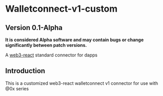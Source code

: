 # Walletconnect-v1-custom

## Version 0.1-Alpha

**It is considered Alpha software and may contain bugs or change significantly between patch versions.**

A [web3-react](https://github.com/NoahZinsmeister/web3-react/) standard connector for dapps

## Introduction

This is a customized web3-react walletconnect v1 connector for use with @0x series
